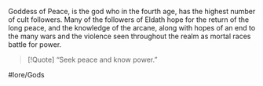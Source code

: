 Goddess of Peace, is the god who in the fourth age, has the highest number of cult followers. Many of the followers of Eldath hope for the return of the long peace, and the knowledge of the arcane, along with hopes of an end to the many wars and the violence seen throughout the realm as mortal races battle for power.

> [!Quote] “Seek peace and know power.” 


#lore/Gods